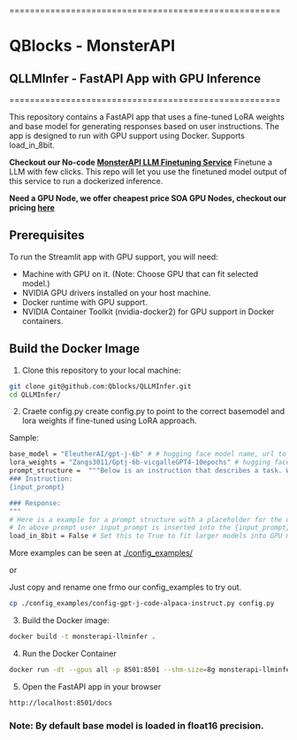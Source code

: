 =====================================================
# QBlocks - MonsterAPI 
## QLLMInfer -  FastAPI App with GPU Inference
=====================================================

This repository contains a FastAPI app that uses a fine-tuned LoRA weights and base model for generating responses based on user instructions. The app is designed to run with GPU support using Docker. Supports load_in_8bit.

**Checkout our No-code [MonsterAPI LLM Finetuning Service](https://docs.monsterapi.ai/fine-tune-a-large-language-model-llm/launch-a-fine-tuning-job)**
Finetune a LLM with few clicks. This repo will let you use the finetuned model output of this service to run a dockerized inference.

**Need a GPU Node, we offer cheapest price SOA GPU Nodes, checkout our pricing [here](https://docs.qblocks.cloud/gpu-computing-at-scale)**

Prerequisites
-------------

To run the Streamlit app with GPU support, you will need:
- Machine with GPU on it. (Note: Choose GPU that can fit selected model.)
- NVIDIA GPU drivers installed on your host machine.
- Docker runtime with GPU support.
- NVIDIA Container Toolkit (nvidia-docker2) for GPU support in Docker containers.

Build the Docker Image
----------------------

1. Clone this repository to your local machine:

```bash
git clone git@github.com:Qblocks/QLLMInfer.git
cd QLLMInfer/
```

2. Craete config.py
create config.py to point to the correct basemodel and lora weights if fine-tuned using LoRA approach.

Sample:
```bash
base_model = "EleutherAI/gpt-j-6b" # # hugging face model name, url to zip file containing model
lora_weights = "Zangs3011/Gptj-6b-vicgalleGPT4-10epochs" # hugging face model name, url to zip file containing model, or None
prompt_structure =  """Below is an instruction that describes a task. Write a response that appropriately completes the request.
### Instruction:
{input_prompt}

### Response:
"""
# Here is a example for a prompt structure with a placeholder for the user input for instruction fine-tuning task
# In above prompt user input_prompt is inserted into the {input_prompt} placeholder
load_in_8bit = False # Set this to True to fit larger models into GPU memory sacrificing some speed.

```
More examples can be seen at [./config_examples/](./config_examples)

or 

Just copy and rename one frmo our config_examples to try out.

```bash
cp ./config_examples/config-gpt-j-code-alpaca-instruct.py config.py
```

3. Build the Docker image:

```bash
docker build -t monsterapi-llminfer .
```

4. Run the Docker Container

```bash
docker run -dt --gpus all -p 8501:8501 --shm-size=8g monsterapi-llminfer
```

5. Open the FastAPI app in your browser

```bash
http://localhost:8501/docs
```

### Note: By default base model is loaded in float16 precision.
